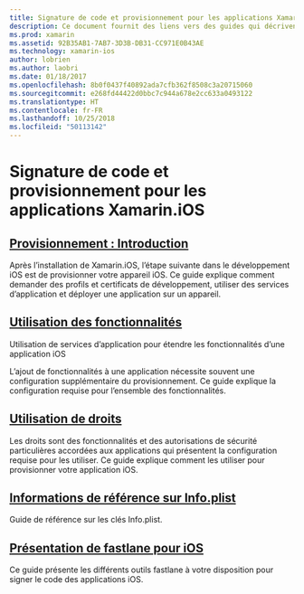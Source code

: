```yaml
---
title: Signature de code et provisionnement pour les applications Xamarin.iOS
description: Ce document fournit des liens vers des guides qui décrivent le provisionnement d’appareils, l’utilisation des fonctionnalités, l’utilisation des droits, le fichier Info.plist et fastlane.
ms.prod: xamarin
ms.assetid: 92B35AB1-7AB7-3D3B-DB31-CC971E0B43AE
ms.technology: xamarin-ios
author: lobrien
ms.author: laobri
ms.date: 01/18/2017
ms.openlocfilehash: 8b0f0437f40892ada7cfb362f8508c3a20715060
ms.sourcegitcommit: e268fd44422d0bbc7c944a678e2cc633a0493122
ms.translationtype: HT
ms.contentlocale: fr-FR
ms.lasthandoff: 10/25/2018
ms.locfileid: "50113142"
---
```

# <a name="code-signing-and-provisioning-for-xamarinios-apps"></a>Signature de code et provisionnement pour les applications Xamarin.iOS

## <a name="device-provisioning--introductioniosget-startedinstallationdevice-provisioningindexmd"></a>[Provisionnement : Introduction](~/ios/get-started/installation/device-provisioning/index.md)

Après l’installation de Xamarin.iOS, l’étape suivante dans le développement iOS est de provisionner votre appareil iOS. Ce guide explique comment demander des profils et certificats de développement, utiliser des services d’application et déployer une application sur un appareil.

## <a name="working-with-capabilitiescapabilitiesindexmd"></a>[Utilisation des fonctionnalités](capabilities/index.md)

Utilisation de services d’application pour étendre les fonctionnalités d’une application iOS

L’ajout de fonctionnalités à une application nécessite souvent une configuration supplémentaire du provisionnement. Ce guide explique la configuration requise pour l’ensemble des fonctionnalités.

## <a name="working-with-entitlementsentitlementsmd"></a>[Utilisation de droits](entitlements.md)

Les droits sont des fonctionnalités et des autorisations de sécurité particulières accordées aux applications qui présentent la configuration requise pour les utiliser. Ce guide explique comment les utiliser pour provisionner votre application iOS.

## <a name="infoplist-referenceinfoplist-referencemd"></a>[Informations de référence sur Info.plist](infoplist-reference.md)

Guide de référence sur les clés Info.plist.

## <a name="introduction-to-fastlane-for-iosiosdeploy-testprovisioningfastlaneindexmd"></a>[Présentation de fastlane pour iOS](~/ios/deploy-test/provisioning/fastlane/index.md)

Ce guide présente les différents outils fastlane à votre disposition pour signer le code des applications iOS.
